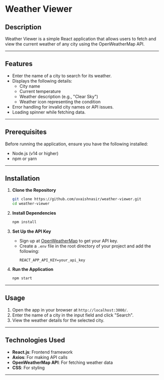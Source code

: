 # Weather Viewer  

## Description  
Weather Viewer is a simple React application that allows users to fetch and view the current weather of any city using the OpenWeatherMap API.  

---

## Features  
- Enter the name of a city to search for its weather.  
- Displays the following details:  
  - City name  
  - Current temperature  
  - Weather description (e.g., "Clear Sky")  
  - Weather icon representing the condition  
- Error handling for invalid city names or API issues.  
- Loading spinner while fetching data.  

---

## Prerequisites  
Before running the application, ensure you have the following installed:  
- Node.js (v14 or higher)  
- npm or yarn  

---

## Installation  

1. **Clone the Repository**  
   ```bash  
   git clone https://github.com/uvaishnasir/weather-viewer.git  
   cd weather-viewer  
   ```  

2. **Install Dependencies**  
   ```bash  
   npm install  
   ```  

3. **Set Up the API Key**  
   - Sign up at [OpenWeatherMap](https://openweathermap.org/) to get your API key.  
   - Create a `.env` file in the root directory of your project and add the following:  
     ```env  
     REACT_APP_API_KEY=your_api_key  
     ```  

4. **Run the Application**  
   ```bash  
   npm start  
   ```  

---

## Usage  

1. Open the app in your browser at `http://localhost:3000/`.  
2. Enter the name of a city in the input field and click "Search".  
3. View the weather details for the selected city.  

---

## Technologies Used  
- **React.js**: Frontend framework  
- **Axios**: For making API calls  
- **OpenWeatherMap API**: For fetching weather data  
- **CSS**: For styling  

---


